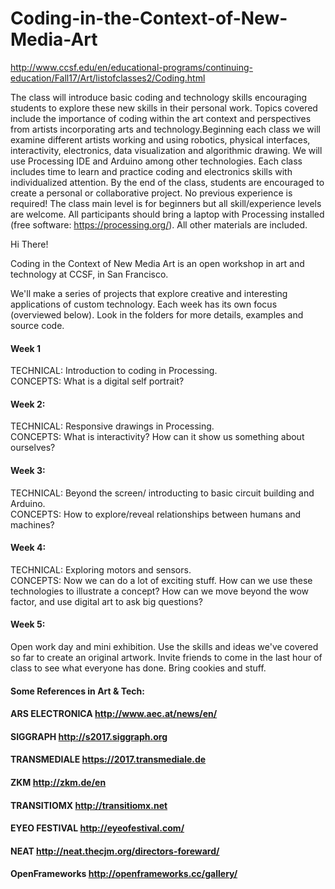 # Coding-in-the-Context-of-New-Media-Art
http://www.ccsf.edu/en/educational-programs/continuing-education/Fall17/Art/listofclasses2/Coding.html

The class will introduce basic coding and technology skills encouraging students to explore these new skills in their personal work. Topics covered include the importance of coding within the art context and perspectives from artists incorporating arts and technology.Beginning each class we will examine different artists working and using robotics, physical interfaces, interactivity, electronics, data visualization and algorithmic drawing. We will use Processing IDE and Arduino among other technologies. Each class includes time to learn and practice coding and electronics skills with individualized attention. By the end of the class, students are encouraged to create a personal or collaborative project.
No previous experience is required! The class main level is for beginners but all skill/experience levels are welcome. All participants should bring a laptop with Processing installed (free software: https://processing.org/). All other materials are included.


Hi There! 


Coding in the Context of New Media Art is an open workshop in art and technology at CCSF, in San Francisco. 

We'll make a series of projects that explore creative and interesting applications of custom technology. 
Each week has its own focus (overviewed below). Look in the folders for more details, examples and source code. 

#### Week 1
TECHNICAL: Introduction to coding in Processing. <br>CONCEPTS: What is a digital self portrait?

#### Week 2:
TECHNICAL: Responsive drawings in Processing.  <br>CONCEPTS: What is interactivity? How can it show us something about ourselves?

#### Week 3: 
TECHNICAL: Beyond the screen/ introducting to basic circuit building and Arduino.  <br>CONCEPTS: How to explore/reveal relationships between humans and machines? 

#### Week 4: 
TECHNICAL: Exploring motors and sensors.  <br>CONCEPTS: Now we can do a lot of exciting stuff. How can we use these technologies to illustrate a concept? How can we move beyond the wow factor, and use digital art to ask big questions?

#### Week 5:
Open work day and mini exhibition. Use the skills and ideas we've covered so far to create an original artwork. Invite friends to come in the last hour of class to see what everyone has done. Bring cookies and stuff. 

#### Some References in Art & Tech:
#### ARS ELECTRONICA http://www.aec.at/news/en/
#### SIGGRAPH http://s2017.siggraph.org
#### TRANSMEDIALE https://2017.transmediale.de
#### ZKM http://zkm.de/en
#### TRANSITIOMX http://transitiomx.net
#### EYEO FESTIVAL http://eyeofestival.com/
#### NEAT http://neat.thecjm.org/directors-foreward/
#### OpenFrameworks http://openframeworks.cc/gallery/
